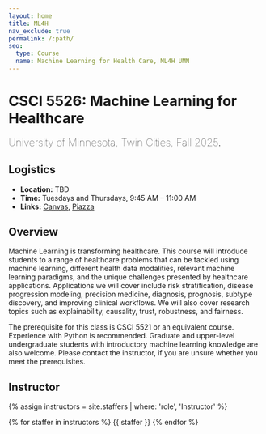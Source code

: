 ```yaml
---
layout: home
title: ML4H
nav_exclude: true
permalink: /:path/
seo:
  type: Course
  name: Machine Learning for Health Care, ML4H UMN
---
```


# CSCI 5526: Machine Learning for Healthcare 
<span style="font-weight: lighter; font-size: 20px">University of Minnesota, Twin Cities, Fall 2025</span>.

## Logistics

  <ul>
        <li><strong>Location:</strong> 	TBD</li>
        <li><strong>Time:</strong> Tuesdays and Thursdays, 9:45 AM – 11:00 AM</li>
        <li><strong>Links:</strong> 
          <a href="https://canvas.umn.edu/courses/" target="_blank">Canvas</a>, 
          <a href="https://piazza.com/class/" target="_blank">Piazza</a>
        </li>
  </ul>


## Overview

Machine Learning is transforming healthcare. This course will introduce students to a range of healthcare problems that can be tackled using machine learning, different health data modalities, relevant machine learning paradigms, and the unique challenges presented by healthcare applications. Applications we will cover include risk stratification, disease progression modeling, precision medicine, diagnosis, prognosis, subtype discovery, and improving clinical workflows. We will also cover research topics such as explainability, causality, trust, robustness, and fairness.

The prerequisite for this class is CSCI 5521 or an equivalent course. Experience with Python is recommended. Graduate and upper-level undergraduate students with introductory machine learning knowledge are also welcome. Please contact the instructor, if you are unsure whether you meet the prerequisites.


## Instructor

<div>

{% assign instructors = site.staffers | where: 'role', 'Instructor' %}
<div class="role">
  {% for staffer in instructors %}
  {{ staffer }}
  {% endfor %}

</div>

